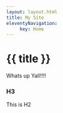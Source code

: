 ```yaml
---
layout: layout.html
title: My Site
eleventyNavigation:
     key: Home
---
```

# {{ title }} 
Whats up Yall!!!!


### H3
This is H2